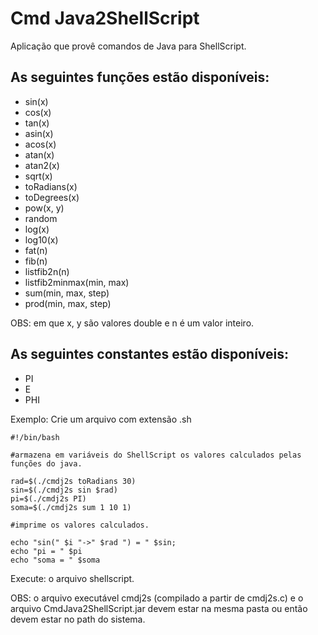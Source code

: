 # Cmd Java2ShellScript

Aplicação que provê comandos de Java para ShellScript.

## As seguintes **funções** estão disponíveis: 

* sin(x)
* cos(x)
* tan(x)
* asin(x)
* acos(x) 
* atan(x)
* atan2(x)
* sqrt(x)
* toRadians(x)
* toDegrees(x)
* pow(x, y)
* random
* log(x)
* log10(x)
* fat(n)
* fib(n)
* listfib2n(n)
* listfib2minmax(min, max)
* sum(min, max, step)
* prod(min, max, step)

OBS: em que x, y são valores double e n é um valor inteiro. 

## As seguintes **constantes** estão disponíveis: 

* PI
* E
* PHI

Exemplo: Crie um arquivo com extensão .sh

```
#!/bin/bash

#armazena em variáveis do ShellScript os valores calculados pelas funções do java.

rad=$(./cmdj2s toRadians 30)
sin=$(./cmdj2s sin $rad)
pi=$(./cmdj2s PI)
soma=$(./cmdj2s sum 1 10 1)

#imprime os valores calculados.

echo "sin(" $i "->" $rad ") = " $sin;
echo "pi = " $pi
echo "soma = " $soma
```

Execute: o arquivo shellscript.

OBS: o arquivo executável cmdj2s (compilado a partir de cmdj2s.c) e o arquivo CmdJava2ShellScript.jar devem estar na mesma pasta ou então devem estar no path do sistema.

